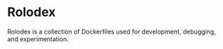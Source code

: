 # Rolodex
Rolodex is a collection of Dockerfiles used for development, debugging, and experimentation.
